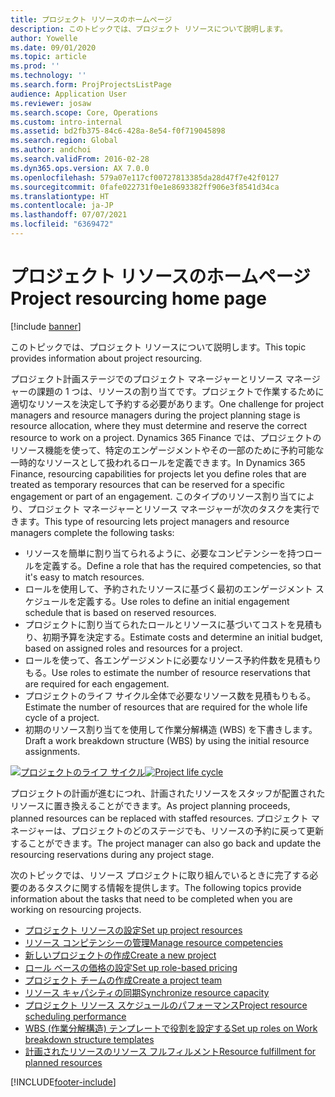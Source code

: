 ```yaml
---
title: プロジェクト リソースのホームページ
description: このトピックでは、プロジェクト リソースについて説明します。
author: Yowelle
ms.date: 09/01/2020
ms.topic: article
ms.prod: ''
ms.technology: ''
ms.search.form: ProjProjectsListPage
audience: Application User
ms.reviewer: josaw
ms.search.scope: Core, Operations
ms.custom: intro-internal
ms.assetid: bd2fb375-84c6-428a-8e54-f0f719045898
ms.search.region: Global
ms.author: andchoi
ms.search.validFrom: 2016-02-28
ms.dyn365.ops.version: AX 7.0.0
ms.openlocfilehash: 579a07e117cf00727813385da28d47f7e42f0127
ms.sourcegitcommit: 0fafe022731f0e1e8693382ff906e3f8541d34ca
ms.translationtype: HT
ms.contentlocale: ja-JP
ms.lasthandoff: 07/07/2021
ms.locfileid: "6369472"
---
```

# <a name="project-resourcing-home-page"></a><span data-ttu-id="52e4c-103">プロジェクト リソースのホームページ</span><span class="sxs-lookup"><span data-stu-id="52e4c-103">Project resourcing home page</span></span>

[!include [banner](../includes/banner.md)]

<span data-ttu-id="52e4c-104">このトピックでは、プロジェクト リソースについて説明します。</span><span class="sxs-lookup"><span data-stu-id="52e4c-104">This topic provides information about project resourcing.</span></span>

<span data-ttu-id="52e4c-105">プロジェクト計画ステージでのプロジェクト マネージャーとリソース マネージャーの課題の 1 つは、リソースの割り当てです。プロジェクトで作業するために適切なリソースを決定して予約する必要があります。</span><span class="sxs-lookup"><span data-stu-id="52e4c-105">One challenge for project managers and resource managers during the project planning stage is resource allocation, where they must determine and reserve the correct resource to work on a project.</span></span> <span data-ttu-id="52e4c-106">Dynamics 365 Finance では、プロジェクトのリソース機能を使って、特定のエンゲージメントやその一部のために予約可能な一時的なリソースとして扱われるロールを定義できます。</span><span class="sxs-lookup"><span data-stu-id="52e4c-106">In Dynamics 365 Finance, resourcing capabilities for projects let you define roles that are treated as temporary resources that can be reserved for a specific engagement or part of an engagement.</span></span> <span data-ttu-id="52e4c-107">このタイプのリソース割り当てにより、プロジェクト マネージャーとリソース マネージャーが次のタスクを実行できます。</span><span class="sxs-lookup"><span data-stu-id="52e4c-107">This type of resourcing lets project managers and resource managers complete the following tasks:</span></span>

- <span data-ttu-id="52e4c-108">リソースを簡単に割り当てられるように、必要なコンピテンシーを持つロールを定義する。</span><span class="sxs-lookup"><span data-stu-id="52e4c-108">Define a role that has the required competencies, so that it's easy to match resources.</span></span>
- <span data-ttu-id="52e4c-109">ロールを使用して、予約されたリソースに基づく最初のエンゲージメント スケジュールを定義する。</span><span class="sxs-lookup"><span data-stu-id="52e4c-109">Use roles to define an initial engagement schedule that is based on reserved resources.</span></span>
- <span data-ttu-id="52e4c-110">プロジェクトに割り当てられたロールとリソースに基づいてコストを見積もり、初期予算を決定する。</span><span class="sxs-lookup"><span data-stu-id="52e4c-110">Estimate costs and determine an initial budget, based on assigned roles and resources for a project.</span></span>
- <span data-ttu-id="52e4c-111">ロールを使って、各エンゲージメントに必要なリソース予約件数を見積もりもる。</span><span class="sxs-lookup"><span data-stu-id="52e4c-111">Use roles to estimate the number of resource reservations that are required for each engagement.</span></span>
- <span data-ttu-id="52e4c-112">プロジェクトのライフ サイクル全体で必要なリソース数を見積もりもる。</span><span class="sxs-lookup"><span data-stu-id="52e4c-112">Estimate the number of resources that are required for the whole life cycle of a project.</span></span>
- <span data-ttu-id="52e4c-113">初期のリソース割り当てを使用して作業分解構造 (WBS) を下書きします。</span><span class="sxs-lookup"><span data-stu-id="52e4c-113">Draft a work breakdown structure (WBS) by using the initial resource assignments.</span></span>

<span data-ttu-id="52e4c-114">[![プロジェクトのライフ サイクル](./media/projectresourcing02-1024x812.jpg)](./media/projectresourcing02.jpg)</span><span class="sxs-lookup"><span data-stu-id="52e4c-114">[![Project life cycle](./media/projectresourcing02-1024x812.jpg)](./media/projectresourcing02.jpg)</span></span>

<span data-ttu-id="52e4c-115">プロジェクトの計画が進むにつれ、計画されたリソースをスタッフが配置されたリソースに置き換えることができます。</span><span class="sxs-lookup"><span data-stu-id="52e4c-115">As project planning proceeds, planned resources can be replaced with staffed resources.</span></span> <span data-ttu-id="52e4c-116">プロジェクト マネージャーは、プロジェクトのどのステージでも、リソースの予約に戻って更新することができます。</span><span class="sxs-lookup"><span data-stu-id="52e4c-116">The project manager can also go back and update the resourcing reservations during any project stage.</span></span>

<span data-ttu-id="52e4c-117">次のトピックでは、リソース プロジェクトに取り組んでいるときに完了する必要のあるタスクに関する情報を提供します。</span><span class="sxs-lookup"><span data-stu-id="52e4c-117">The following topics provide information about the tasks that need to be completed when you are working on resourcing projects.</span></span>

- [<span data-ttu-id="52e4c-118">プロジェクト リソースの設定</span><span class="sxs-lookup"><span data-stu-id="52e4c-118">Set up project resources</span></span>](set-up-project-resources.md)
- [<span data-ttu-id="52e4c-119">リソース コンピテンシーの管理</span><span class="sxs-lookup"><span data-stu-id="52e4c-119">Manage resource competencies</span></span>](manage-resource-competencies.md)
- [<span data-ttu-id="52e4c-120">新しいプロジェクトの作成</span><span class="sxs-lookup"><span data-stu-id="52e4c-120">Create a new project</span></span>](create-new-project.md)
- [<span data-ttu-id="52e4c-121">ロール ベースの価格の設定</span><span class="sxs-lookup"><span data-stu-id="52e4c-121">Set up role-based pricing</span></span>](set-up-role-based-pricing.md)
- [<span data-ttu-id="52e4c-122">プロジェクト チームの作成</span><span class="sxs-lookup"><span data-stu-id="52e4c-122">Create a project team</span></span>](create-project-team.md)
- [<span data-ttu-id="52e4c-123">リソース キャパシティの同期</span><span class="sxs-lookup"><span data-stu-id="52e4c-123">Synchronize resource capacity</span></span>](synchronize-resource-capacity.md)
- [<span data-ttu-id="52e4c-124">プロジェクト リソース スケジュールのパフォーマンス</span><span class="sxs-lookup"><span data-stu-id="52e4c-124">Project resource scheduling performance</span></span>](project-scheduling-performance.md)
- [<span data-ttu-id="52e4c-125">WBS (作業分解構造) テンプレートで役割を設定する</span><span class="sxs-lookup"><span data-stu-id="52e4c-125">Set up roles on Work breakdown structure templates</span></span>](set-up-roles-wbs-template.md)
- [<span data-ttu-id="52e4c-126">計画されたリソースのリソース フルフィルメント</span><span class="sxs-lookup"><span data-stu-id="52e4c-126">Resource fulfillment for planned resources</span></span>](resource-fulfillment-planned-resources.md)


[!INCLUDE[footer-include](../includes/footer-banner.md)]